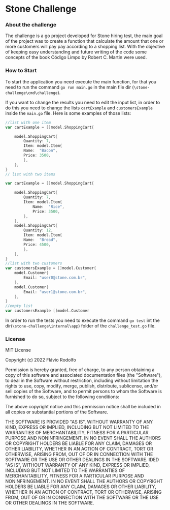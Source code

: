 # Stone Challenge

### About the challenge
The challenge is a go project developed for Stone hiring test, the main goal of the project was to create a function that calculate the amount that one or more customers will pay pay according to a shopping list.
With the objective of keeping easy understanding and future writing of the code some concepts of the book Código Limpo by Robert C. Martin were used.

### How to Start
To start the application you need execute the main function, for that you need to run the command ``go run main.go`` in the main file dir (``\stone-challenge\cmd\challenge``).

If you want to change the results you need to edit the input list, in order to do this you need to change the lists ``cartExample`` and ``customersExample`` inside the ``main.go`` file. Here is some examples of those lists:
```go
//list with one item
var cartExample = []model.ShoppingCart{

    model.ShoppingCart{
        Quantity: 7,
        Item: model.Item{
        Name:  "Bacon",
        Price: 3500,
        },
    },
}
// list with two items

var cartExample = []model.ShoppingCart{

    model.ShoppingCart{
        Quantity: 7,
        Item: model.Item{
            Name:  "Rice",
            Price: 3500,
        },
    },
    model.ShoppingCart{
        Quantity: 12,
		Item: model.Item{
        Name:  "Bread",
        Price: 4500,
        },
    },
}
//list with two customers
var customersExample = []model.Customer{
    model.Customer{
        Email: "user0@stone.com.br",
	},
    model.Customer{
        Email: "user1@stone.com.br",
    },
}
//empty list
var customersExample []model.Customer
```

In order to run the tests you need to execute the command ``go test`` int the dir(``\stone-challenge\internal\app``) folder of the ``challenge_test.go`` file.

### License
MIT License

Copyright (c) 2022 Flávio Rodolfo

Permission is hereby granted, free of charge, to any person obtaining a copy
of this software and associated documentation files (the "Software"), to deal
in the Software without restriction, including without limitation the rights
to use, copy, modify, merge, publish, distribute, sublicense, and/or sell
copies of the Software, and to permit persons to whom the Software is
furnished to do so, subject to the following conditions:

The above copyright notice and this permission notice shall be included in all
copies or substantial portions of the Software.

THE SOFTWARE IS PROVIDED "AS IS", WITHOUT WARRANTY OF ANY KIND, EXPRESS OR
IMPLIED, INCLUDING BUT NOT LIMITED TO THE WARRANTIES OF MERCHANTABILITY,
FITNESS FOR A PARTICULAR PURPOSE AND NONINFRINGEMENT. IN NO EVENT SHALL THE
AUTHORS OR COPYRIGHT HOLDERS BE LIABLE FOR ANY CLAIM, DAMAGES OR OTHER
LIABILITY, WHETHER IN AN ACTION OF CONTRACT, TORT OR OTHERWISE, ARISING FROM,
OUT OF OR IN CONNECTION WITH THE SOFTWARE OR THE USE OR OTHER DEALINGS IN THE
SOFTWARE.
IDED "AS IS", WITHOUT WARRANTY OF ANY KIND, EXPRESS OR IMPLIED, INCLUDING BUT NOT LIMITED TO THE WARRANTIES OF MERCHANTABILITY, FITNESS FOR A PARTICULAR PURPOSE AND NONINFRINGEMENT. IN NO EVENT SHALL THE AUTHORS OR COPYRIGHT HOLDERS BE LIABLE FOR ANY CLAIM, DAMAGES OR OTHER LIABILITY, WHETHER IN AN ACTION OF CONTRACT, TORT OR OTHERWISE, ARISING FROM, OUT OF OR IN CONNECTION WITH THE SOFTWARE OR THE USE OR OTHER DEALINGS IN THE SOFTWARE.
